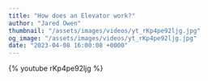 ```yaml
---
title: "How does an Elevator work?"
author: "Jared Owen"
thumbnail: "/assets/images/videos/yt_rKp4pe92ljg.jpg"
og_image: "/assets/images/videos/yt_rKp4pe92ljg.jpg"
date: "2023-04-08 16:00:08 +0000"
---
```


{% youtube rKp4pe92ljg %}